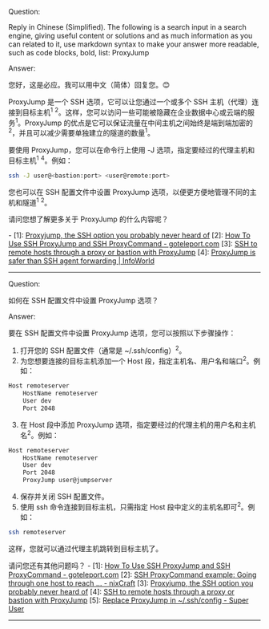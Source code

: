 Question:

Reply in Chinese (Simplified).
The following is a search input in a search engine, giving useful content or solutions and as much information as you can related to it, use markdown syntax to make your answer more readable, such as code blocks, bold, list:
ProxyJump

Answer:

您好，这是必应。我可以用中文（简体）回复您。😊

ProxyJump 是一个 SSH 选项，它可以让您通过一个或多个 SSH 主机（代理）连接到目标主机<sup>1</sup> <sup>2</sup>。这样，您可以访问一些可能被隐藏在企业数据中心或云端的服务<sup>1</sup>。ProxyJump 的优点是它可以保证流量在中间主机之间始终是端到端加密的<sup>2</sup>，并且可以减少需要单独建立的隧道的数量<sup>1</sup>。

要使用 ProxyJump，您可以在命令行上使用 -J 选项，指定要经过的代理主机和目标主机<sup>1</sup> <sup>4</sup>。例如：

```bash
ssh -J user@<bastion:port> <user@remote:port>
```

您也可以在 SSH 配置文件中设置 ProxyJump 选项，以便更方便地管理不同的主机和隧道<sup>1</sup> <sup>2</sup>。

请问您想了解更多关于 ProxyJump 的什么内容呢？

\-
\[1]: [Proxyjump, the SSH option you probably never heard of](https://medium.com/maverislabs/proxyjump-the-ssh-option-you-probably-never-heard-of-2d7e41d43464)
\[2]: [How To Use SSH ProxyJump and SSH ProxyCommand - goteleport.com](https://goteleport.com/blog/ssh-proxyjump-ssh-proxycommand/)
\[3]: [SSH to remote hosts through a proxy or bastion with ProxyJump](https://www.redhat.com/sysadmin/ssh-proxy-bastion-proxyjump)
\[4]: [ProxyJump is safer than SSH agent forwarding | InfoWorld](https://www.infoworld.com/article/3619278/proxyjump-is-safer-than-ssh-agent-forwarding.html)

<hr/>

Question:

如何在 SSH 配置文件中设置 ProxyJump 选项？

Answer:

要在 SSH 配置文件中设置 ProxyJump 选项，您可以按照以下步骤操作：

1. 打开您的 SSH 配置文件（通常是 ~/.ssh/config）<sup>2</sup>。
2. 为您想要连接的目标主机添加一个 Host 段，指定主机名、用户名和端口<sup>2</sup>。例如：

```bash
Host remoteserver
    HostName remoteserver
    User dev
    Port 2048
```

3. 在 Host 段中添加 ProxyJump 选项，指定要经过的代理主机的用户名和主机名<sup>2</sup>。例如：

```bash
Host remoteserver
    HostName remoteserver
    User dev
    Port 2048
    ProxyJump user@jumpserver
```

4. 保存并关闭 SSH 配置文件。
5. 使用 ssh 命令连接到目标主机，只需指定 Host 段中定义的主机名即可<sup>2</sup>。例如：

```bash
ssh remoteserver
```

这样，您就可以通过代理主机跳转到目标主机了。

请问您还有其他问题吗？
\-
\[1]: [How To Use SSH ProxyJump and SSH ProxyCommand - goteleport.com](https://goteleport.com/blog/ssh-proxyjump-ssh-proxycommand/)
\[2]: [SSH ProxyCommand example: Going through one host to reach ... - nixCraft](https://bing.com/search?q=how+to+set+ProxyJump+option+in+SSH+config+file)
\[3]: [Proxyjump, the SSH option you probably never heard of](https://medium.com/maverislabs/proxyjump-the-ssh-option-you-probably-never-heard-of-2d7e41d43464)
\[4]: [SSH to remote hosts through a proxy or bastion with ProxyJump](https://www.redhat.com/sysadmin/ssh-proxy-bastion-proxyjump)
\[5]: [Replace ProxyJump in ~/.ssh/config - Super User](https://superuser.com/questions/1253960/replace-proxyjump-in-ssh-config)

<hr/>

